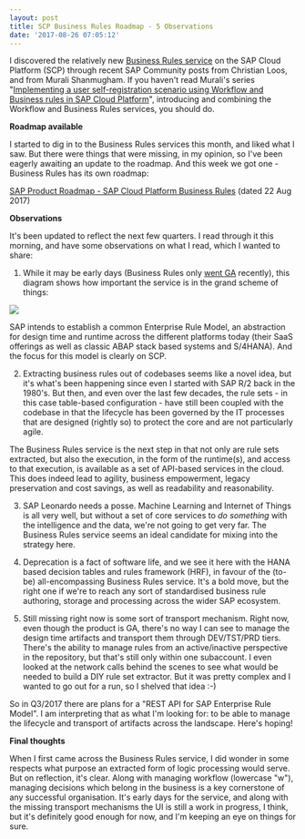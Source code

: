 ```yaml
---
layout: post
title: SCP Business Rules Roadmap - 5 Observations
date: '2017-08-26 07:05:12'
---
```


I discovered the relatively new [Business Rules service](https://cloudplatform.sap.com/capabilities/integration/business-rules.html) on the SAP Cloud Platform (SCP) through recent SAP Community posts from Christian Loos, and from Murali Shanmugham. If you haven't read Murali's series "[Implementing a user self-registration scenario using Workflow and Business rules in SAP Cloud Platform](https://blogs.sap.com/2017/07/31/implementing-a-user-self-registration-scenario-using-workflow-and-business-rules-in-sap-cloud-platform-part-1/)", introducing and combining the Workflow and Business Rules services, you should do. 

**Roadmap available**

I started to dig in to the Business Rules services this month, and liked what I saw. But there were things that were missing, in my opinion, so I've been eagerly awaiting an update to the roadmap. And this week we got one - Business Rules has its own roadmap:

[SAP Product Roadmap - SAP Cloud Platform Business Rules](https://www.sap.com/documents/2017/08/2a8094b1-ce7c-0010-82c7-eda71af511fa.html) (dated 22 Aug 2017)

**Observations**

It's been updated to reflect the next few quarters. I read through it this morning, and have some observations on what I read, which I wanted to share:

1) While it may be early days (Business Rules only [went GA](https://twitter.com/qmacro/status/895623419403939840) recently), this diagram shows how important the service is in the grand scheme of things:

![](/qmacro/blog/content/images/2017/08/Screen-Shot-2017-08-26-at-07.38.55.png)

SAP intends to establish a common Enterprise Rule Model, an abstraction for design time and runtime across the different platforms today (their SaaS offerings as well as classic ABAP stack based systems and S/4HANA). And the focus for this model is clearly on SCP.

2) Extracting business rules out of codebases seems like a novel idea, but it's what's been happening since even I started with SAP R/2 back in the 1980's. But then, and even over the last few decades, the rule sets - in this case table-based configuration - have still been coupled with the codebase in that the lifecycle has been governed by the IT processes that are designed (rightly so) to protect the core and are not particularly agile.

The Business Rules service is the next step in that not only are rule sets extracted, but also the execution, in the form of the runtime(s), and access to that execution, is available as a set of API-based services in the cloud. This does indeed lead to agility, business empowerment, legacy preservation and cost savings, as well as readability and reasonability.

3) SAP Leonardo needs a posse. Machine Learning and Internet of Things is all very well, but without a set of core services to *do something* with the intelligence and the data, we're not going to get very far. The Business Rules service seems an ideal candidate for mixing into the strategy here.

4) Deprecation is a fact of software life, and we see it here with the HANA based decision tables and rules framework (HRF), in favour of the (to-be) all-encompassing Business Rules service. It's a bold move, but the right one if we're to reach any sort of standardised business rule authoring, storage and processing across the wider SAP ecosystem. 

5) Still missing right now is some sort of transport mechanism. Right now, even though the product is GA, there's no way I can see to manage the design time artifacts and transport them through DEV/TST/PRD tiers. There's the ability to manage rules from an active/inactive perspective in the repository, but that's still only within one subaccount. I even looked at the network calls behind the scenes to see what would be needed to build a DIY rule set extractor. But it was pretty complex and I wanted to go out for a run, so I shelved that idea :-) 

So in Q3/2017 there are plans for a "REST API for SAP Enterprise Rule Model". I am interpreting that as what I'm looking for: to be able to manage the lifecycle and transport of artifacts across the landscape. Here's hoping! 

**Final thoughts**

When I first came across the Business Rules service, I did wonder in some respects what purpose an extracted form of logic processing would serve. But on reflection, it's clear. Along with managing workflow (lowercase "w"), managing decisions which belong in the business is a key cornerstone of any successful organisation. It's early days for the service, and along with the missing transport mechanisms the UI is still a work in progress, I think, but it's definitely good enough for now, and I'm keeping an eye on things for sure.
